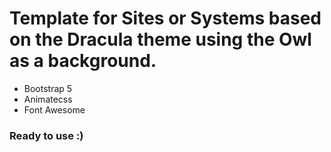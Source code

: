 # Template for Sites or Systems based on the Dracula theme using the Owl as a background.
- Bootstrap 5
- Animatecss
- Font Awesome

### Ready to use :)